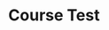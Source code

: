 ---
title: "Course Test"
passing_percentage: 70
questions:
  - id: "q1"
    text: "What is the primary focus of the course?"
    type: "single-answer"
    marks: 2
    options:
      - id: "a"
        text: "Building a Kubernetes cluster from scratch."
      - id: "b"
        text: "Exploring Dapr functionalities within a Kubernetes environment using Meshery."
        is_correct: true
      - id: "c"
        text: "Advanced concepts of NodeJS and Python programming."
      - id: "d"
        text: "A deep dive into Redis database management."
  - id: "q2"
    text: "Which of the following are deployed as part of the Dapr control plane in this course? (Select all that apply)"
    type: "multiple-answer"
    marks: 3
    options:
      - id: "a"
        text: "Dapr Operator"
        is_correct: true
      - id: "b"
        text: "Dapr Sidecar Injector"
        is_correct: true
      - id: "c"
        text: "Dapr Sentry"
        is_correct: true
      - id: "d"
        text: "Dapr Dashboard"
  - id: "q3"
    text: "What is used as the statestore in the 'Explore Dapr with Meshery' course?"
    type: "short-answer"
    marks: 2
    correct_answer: "Redis"
  - id: "q4"
    text: "What is the main purpose of deploying a Dapr StateStore component with Redis?"
    type: "single-answer"
    marks: 2
    options:
      - id: "a"
        text: "To manage the application's user interface."
      - id: "b"
        text: "To handle the networking between services."
      - id: "c"
        text: "To manage the application's state in a distributed environment."
        is_correct: true
      - id: "d"
        text: "To monitor the health of the Kubernetes cluster."
  - id: "q5"
    text: "The course guides users through deploying sample applications written in which languages? (Select all that apply)"
    type: "multiple-answer"
    marks: 3
    options:
      - id: "a"
        text: "Java"
      - id: "b"
        text: "Python"
        is_correct: true
      - id: "c"
        text: "Go"
      - id: "d"
        text: "NodeJS"
        is_correct: true
  - id: "q6"
    text: "What is the name of the tool's interactive terminal used to view application logs?"
    type: "short-answer"
    marks: 2
    correct_answer: "Meshery"
  - id: "q7"
    text: "What is attached to the applications to enable effective communication and state management?"
    type: "single-answer"
    marks: 2
    options:
      - id: "a"
        text: "A load balancer"
      - id: "b"
        text: "A Dapr sidecar"
        is_correct: true
      - id: "c"
        text: "A dedicated monitoring agent"
      - id: "d"
        text: "An API gateway"
  - id: "q8"
    text: "Based on the course content, which of the following are key learning outcomes? (Select all that apply)"
    type: "multiple-answer"
    marks: 3
    options:
      - id: "a"
        text: "Deploying the Dapr control plane."
        is_correct: true
      - id: "b"
        text: "Deploying applications with Dapr sidecars."
        is_correct: true
      - id: "c"
        text: "Using Redis as a statestore for Dapr."
        is_correct: true
      - id: "d"
        text: "Creating custom Kubernetes operators."
  - id: "q9"
    text: "What is the primary environment where Dapr is explored in this course?"
    type: "short-answer"
    marks: 2
    correct_answer: "Kubernetes"
  - id: "q10"
    text: "What is the first step in the visual guide to understanding how Dapr works within a Kubernetes cluster?"
    type: "single-answer"
    marks: 2
    options:
      - id: "a"
        text: "Deploying a sample application."
      - id: "b"
        text: "Importing and exploring the Dapr control plane components."
        is_correct: true
      - id: "c"
        text: "Setting up a Redis statestore."
      - id: "d"
        text: "Viewing application logs."
type: "test"
---